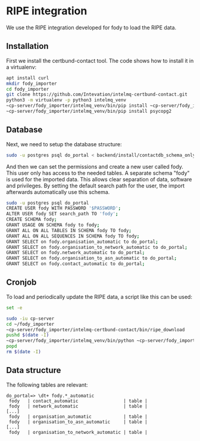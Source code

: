RIPE integration
================

We use the RIPE integration developed for fody to load the RIPE data.

Installation
------------

First we install the certbund-contact tool. The code shows how to install it in a virtualenv:

```bash
apt install curl
mkdir fody_importer
cd fody_importer
git clone https://github.com/Intevation/intelmq-certbund-contact.git
python3 -m virtualenv -p python3 intelmq_venv
~cp-server/fody_importer/intelmq_venv/bin/pip install ~cp-server/fody_importer/intelmq-certbund-contact/
~cp-server/fody_importer/intelmq_venv/bin/pip install psycopg2
```

Database
--------

Next, we need to setup the database structure:

```bash
sudo -u postgres psql do_portal < backend/install/contactdb_schema_only.pgdump
```

And then we can set the permissions and create a new user called fody. This user only has access to the needed tables.
A separate schema "fody" is used for the imported data. This allows clear separation of data, software and privileges.
By setting the default search path for the user, the import afterwards automatically use this schema.
```bash
sudo -u postgres psql do_portal
CREATE USER fody WITH PASSWORD '$PASSWORD';
ALTER USER fody SET search_path TO 'fody';
CREATE SCHEMA fody;
GRANT USAGE ON SCHEMA fody to fody;
GRANT ALL ON ALL TABLES IN SCHEMA fody TO fody;
GRANT ALL ON ALL SEQUENCES IN SCHEMA fody TO fody;
GRANT SELECT on fody.organisation_automatic to do_portal;
GRANT SELECT on fody.organisation_to_network_automatic to do_portal;
GRANT SELECT on fody.network_automatic to do_portal;
GRANT SELECT on fody.organisation_to_asn_automatic to do_portal;
GRANT SELECT on fody.contact_automatic to do_portal;
```

Cronjob
-------

To load and periodically update the RIPE data, a script like this can be used:

```bash
set -e

sudo -iu cp-server
cd ~/fody_importer
~cp-server/fody_importer/intelmq-certbund-contact/bin/ripe_download
pushd $(date -I)
~cp-server/fody_importer/intelmq_venv/bin/python ~cp-server/fody_importer/intelmq-certbund-contact/intelmq_certbund_contact/ripe/ripe_diff.py --restrict-to-country AT --conninfo "user=fody dbname=do_portal password=$PASSWORD host=localhost"
popd
rm $(date -I)
```

Data structure
--------------

The following tables are relevant:

```
do_portal=> \dt+ fody.*_automatic
 fody   | contact_automatic                 | table |
 fody   | network_automatic                 | table |
[...]
 fody   | organisation_automatic            | table |
 fody   | organisation_to_asn_automatic     | table |
[...]
 fody   | organisation_to_network_automatic | table |
```
